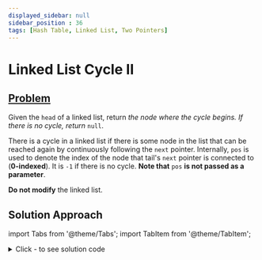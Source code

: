 ```yaml
---
displayed_sidebar: null
sidebar_position : 36
tags: [Hash Table, Linked List, Two Pointers]
---
```


# Linked List Cycle II

## [Problem](https://leetcode.com/problems/linked-list-cycle-ii/)

<p>Given the <code>head</code> of a linked list, return <em>the node where the cycle begins. If there is no cycle, return </em><code>null</code>.</p>

<p>There is a cycle in a linked list if there is some node in the list that can be reached again by continuously following the <code>next</code> pointer. Internally, <code>pos</code> is used to denote the index of the node that tail&#39;s <code>next</code> pointer is connected to (<strong>0-indexed</strong>). It is <code>-1</code> if there is no cycle. <strong>Note that</strong> <code>pos</code> <strong>is not passed as a parameter</strong>.</p>

<p><strong>Do not modify</strong> the linked list.</p>

## Solution Approach


import Tabs from '@theme/Tabs';
import TabItem from '@theme/TabItem';

<details><summary>Click - to see solution code</summary>

<Tabs>
<TabItem value="cpp" label="C++">

```cpp
class Solution {
   public:
    ListNode *detectCycle(ListNode *head) {
        map<ListNode *, int> mp;
        ListNode *temp;
        temp = head;
        int i = 0;
        while (temp != NULL) {
            mp[temp] = i;
            if (mp.find(temp->next) != mp.end()) {
                return temp->next;
                break;
            }
            temp = temp->next;
            i++;
        }
        return NULL;
    }
};

```
</TabItem>
</Tabs>

</details>
